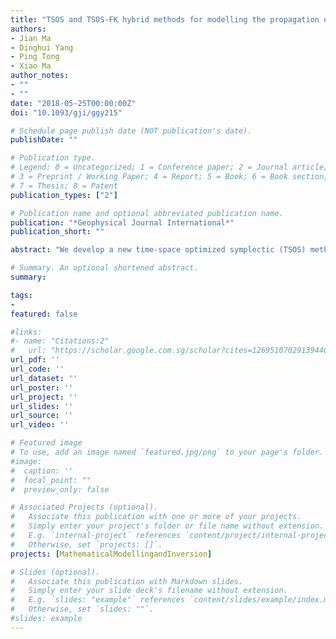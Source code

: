 ```yaml
---
title: "TSOS and TSOS-FK hybrid methods for modelling the propagation of seismic waves"
authors:
- Jian Ma
- Dinghui Yang
- Ping Tong
- Xiao Ma
author_notes:
- ""
- ""
date: "2018-05-25T00:00:00Z"
doi: "10.1093/gji/ggy215"

# Schedule page publish date (NOT publication's date).
publishDate: ""

# Publication type.
# Legend: 0 = Uncategorized; 1 = Conference paper; 2 = Journal article;
# 3 = Preprint / Working Paper; 4 = Report; 5 = Book; 6 = Book section;
# 7 = Thesis; 8 = Patent
publication_types: ["2"]

# Publication name and optional abbreviated publication name.
publication: "*Geophysical Journal International*"
publication_short: ""

abstract: "We develop a new time-space optimized symplectic (TSOS) method for numerically solving elastic wave equations in heterogeneous isotropic media. We use the phase-preserving symplectic partitioned Runge–Kutta method to evaluate the time derivatives and optimized explicit finite-difference (FD) schemes to discretize the space derivatives. We introduce the averaged medium scheme into the TSOS method to further increase its capability of dealing with heterogeneous media and match the boundary-modified scheme for implementing free-surface boundary conditions and the auxiliary differential equation complex frequency-shifted perfectly matched layer (ADE CFS-PML) non-reflecting boundaries with the TSOS method. A comparison of the TSOS method with analytical solutions and standard FD schemes indicates that the waveform generated by the TSOS method is more similar to the analytic solution and has a smaller error than other FD methods, which illustrates the efficiency and accuracy of the TSOS method. Subsequently, we focus on the calculation of synthetic seismograms for teleseismic P or Swaves entering and propagating in the local heterogeneous region of interest. To improve the computational efficiency, we successfully combine the TSOS method with the frequency-wavenumber (FK) method and apply the ADE CFS-PML to absorb the scattered waves caused by the regional heterogeneity. The TSOS-FK hybrid method is benchmarked against semi-analytical solutions provided by the FK method for a 1-D layered model. Several numerical experiments, including a vertical cross-section of the Chinese capital area crustal model, illustrate that the TSOS-FK hybrid method works well for modelling waves propagating in complex heterogeneous media and remains stable for long-time computation. These numerical examples also show that the TSOS-FK method can tackle the converted and scattered waves of the teleseismic plane waves caused by local heterogeneity. Thus, the TSOS and TSOS-FK methods proposed in this study present an essential tool for the joint inversion of local, regional and teleseismic waveform data."

# Summary. An optional shortened abstract.
summary:

tags:
-
featured: false

#links:
#- name: "Citations:2"
#   url: "https://scholar.google.com.sg/scholar?cites=12695107029139440308&as_sdt=2005&sciodt=0,5&hl=en"
url_pdf: ''
url_code: ''
url_dataset: ''
url_poster: ''
url_project: ''
url_slides: ''
url_source: ''
url_video: ''

# Featured image
# To use, add an image named `featured.jpg/png` to your page's folder.
#image:
#  caption: ''
#  focal_point: ""
#  preview_only: false

# Associated Projects (optional).
#   Associate this publication with one or more of your projects.
#   Simply enter your project's folder or file name without extension.
#   E.g. `internal-project` references `content/project/internal-project/index.md`.
#   Otherwise, set `projects: []`.
projects: [MathematicalModellingandInversion]

# Slides (optional).
#   Associate this publication with Markdown slides.
#   Simply enter your slide deck's filename without extension.
#   E.g. `slides: "example"` references `content/slides/example/index.md`.
#   Otherwise, set `slides: ""`.
#slides: example
---
```


